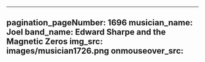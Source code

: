 ------
pagination_pageNumber: 1696
musician_name: Joel
band_name: Edward Sharpe and the Magnetic Zeros
img_src: images/musician1726.png
onmouseover_src: 
------